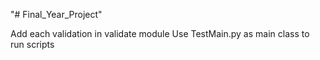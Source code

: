 "# Final_Year_Project"

Add each validation in validate module
Use TestMain.py as main class to run scripts
